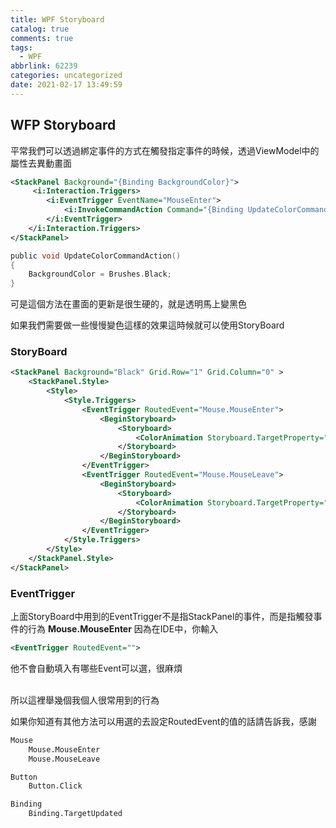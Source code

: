 ```yaml
---
title: WPF Storyboard
catalog: true
comments: true
tags:
  - WPF
abbrlink: 62239
categories: uncategorized
date: 2021-02-17 13:49:59
---
```


## WFP Storyboard

平常我們可以透過綁定事件的方式在觸發指定事件的時候，透過ViewModel中的屬性去異動畫面
```xml
<StackPanel Background="{Binding BackgroundColor}">
     <i:Interaction.Triggers>
        <i:EventTrigger EventName="MouseEnter">
            <i:InvokeCommandAction Command="{Binding UpdateColorCommand}"/>
        </i:EventTrigger>
    </i:Interaction.Triggers>
</StackPanel>
```
```C sharp
public void UpdateColorCommandAction()
{
    BackgroundColor = Brushes.Black;
}
```

可是這個方法在畫面的更新是很生硬的，就是透明馬上變黑色

如果我們需要做一些慢慢變色這樣的效果這時候就可以使用StoryBoard
### StoryBoard
```xml
<StackPanel Background="Black" Grid.Row="1" Grid.Column="0" >
    <StackPanel.Style>
        <Style>
            <Style.Triggers>
                <EventTrigger RoutedEvent="Mouse.MouseEnter">
                    <BeginStoryboard>
                        <Storyboard>
                            <ColorAnimation Storyboard.TargetProperty="Background.Color" From="Black" To="Transparent" Duration="0:0:1"/>
                        </Storyboard>
                    </BeginStoryboard>
                </EventTrigger>
                <EventTrigger RoutedEvent="Mouse.MouseLeave">
                    <BeginStoryboard>
                        <Storyboard>
                            <ColorAnimation Storyboard.TargetProperty="Background.Color" From="Transparent" To="Black" Duration="0:0:1"/>
                        </Storyboard>
                    </BeginStoryboard>
                </EventTrigger>
            </Style.Triggers>
        </Style>
    </StackPanel.Style>
</StackPanel>
```

### EventTrigger
上面StoryBoard中用到的EventTrigger不是指StackPanel的事件，而是指觸發事件的行為 **Mouse.MouseEnter**
因為在IDE中，你輸入 
``` xml
<EventTrigger RoutedEvent=""> 
```
他不會自動填入有哪些Event可以選，很麻煩<br><br>

所以這裡舉幾個我個人很常用到的行為

如果你知道有其他方法可以用選的去設定RoutedEvent的值的話請告訴我，感謝
``` xml
Mouse
    Mouse.MouseEnter
    Mouse.MouseLeave

Button
    Button.Click

Binding
    Binding.TargetUpdated
```